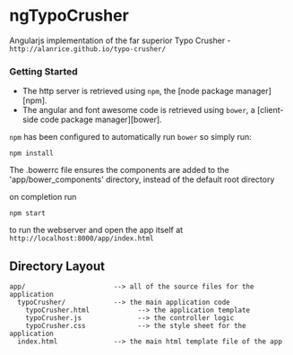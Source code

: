 ngTypoCrusher
===========

Angularjs implementation of the far superior Typo Crusher - `http://alanrice.github.io/typo-crusher/`

### Getting Started

* The http server is retrieved using `npm`, the [node package manager][npm].
* The angular and font awesome code is retrieved using `bower`, a [client-side code package manager][bower].

`npm` has been configured to automatically run `bower` so simply run:

```
npm install
```

The .bowerrc file ensures the components are added to the 'app/bower_components' directory, instead of the default root directory

on completion run
```
npm start
```
to run the webserver and open the app itself at `http://localhost:8000/app/index.html` 

## Directory Layout

```
app/                      --> all of the source files for the application
  typoCrusher/            --> the main application code
    typoCrusher.html            --> the application template
    typoCrusher.js              --> the controller logic
    typoCrusher.css             --> the style sheet for the application
  index.html              --> the main html template file of the app
